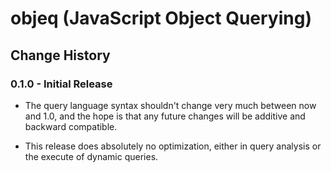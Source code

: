 # objeq (JavaScript Object Querying)

## Change History

### 0.1.0 - Initial Release

* The query language syntax shouldn't change very much between now and 1.0, and the hope is that any future changes will be additive and backward compatible.

* This release does absolutely no optimization, either in query analysis or the execute of dynamic queries.
